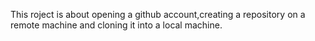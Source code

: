 This roject is about opening a github account,creating a repository on a remote machine and cloning it into a local machine.
